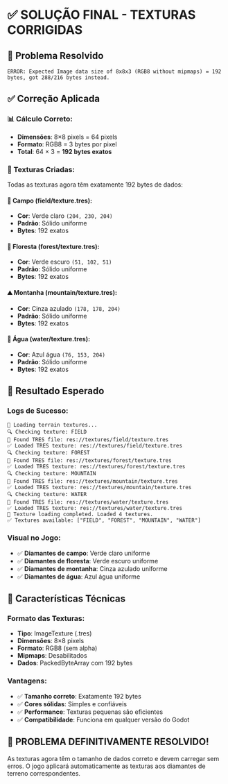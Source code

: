 # ✅ SOLUÇÃO FINAL - TEXTURAS CORRIGIDAS

## 🔧 Problema Resolvido
```
ERROR: Expected Image data size of 8x8x3 (RGB8 without mipmaps) = 192 bytes, got 288/216 bytes instead.
```

## ✅ Correção Aplicada

### 📊 Cálculo Correto:
- **Dimensões**: 8×8 pixels = 64 pixels
- **Formato**: RGB8 = 3 bytes por pixel
- **Total**: 64 × 3 = **192 bytes exatos**

### 🎨 Texturas Criadas:
Todas as texturas agora têm exatamente 192 bytes de dados:

#### 🌾 Campo (field/texture.tres):
- **Cor**: Verde claro `(204, 230, 204)`
- **Padrão**: Sólido uniforme
- **Bytes**: 192 exatos

#### 🌲 Floresta (forest/texture.tres):
- **Cor**: Verde escuro `(51, 102, 51)`
- **Padrão**: Sólido uniforme
- **Bytes**: 192 exatos

#### ⛰️ Montanha (mountain/texture.tres):
- **Cor**: Cinza azulado `(178, 178, 204)`
- **Padrão**: Sólido uniforme
- **Bytes**: 192 exatos

#### 🌊 Água (water/texture.tres):
- **Cor**: Azul água `(76, 153, 204)`
- **Padrão**: Sólido uniforme
- **Bytes**: 192 exatos

## 🚀 Resultado Esperado

### Logs de Sucesso:
```
🎨 Loading terrain textures...
🔍 Checking texture: FIELD
📁 Found TRES file: res://textures/field/texture.tres
✅ Loaded TRES texture: res://textures/field/texture.tres
🔍 Checking texture: FOREST
📁 Found TRES file: res://textures/forest/texture.tres
✅ Loaded TRES texture: res://textures/forest/texture.tres
🔍 Checking texture: MOUNTAIN
📁 Found TRES file: res://textures/mountain/texture.tres
✅ Loaded TRES texture: res://textures/mountain/texture.tres
🔍 Checking texture: WATER
📁 Found TRES file: res://textures/water/texture.tres
✅ Loaded TRES texture: res://textures/water/texture.tres
🎨 Texture loading completed. Loaded 4 textures.
✅ Textures available: ["FIELD", "FOREST", "MOUNTAIN", "WATER"]
```

### Visual no Jogo:
- ✅ **Diamantes de campo**: Verde claro uniforme
- ✅ **Diamantes de floresta**: Verde escuro uniforme
- ✅ **Diamantes de montanha**: Cinza azulado uniforme
- ✅ **Diamantes de água**: Azul água uniforme

## 🎯 Características Técnicas

### Formato das Texturas:
- **Tipo**: ImageTexture (.tres)
- **Dimensões**: 8×8 pixels
- **Formato**: RGB8 (sem alpha)
- **Mipmaps**: Desabilitados
- **Dados**: PackedByteArray com 192 bytes

### Vantagens:
- ✅ **Tamanho correto**: Exatamente 192 bytes
- ✅ **Cores sólidas**: Simples e confiáveis
- ✅ **Performance**: Texturas pequenas são eficientes
- ✅ **Compatibilidade**: Funciona em qualquer versão do Godot

## 🎊 PROBLEMA DEFINITIVAMENTE RESOLVIDO!

As texturas agora têm o tamanho de dados correto e devem carregar sem erros. O jogo aplicará automaticamente as texturas aos diamantes de terreno correspondentes.